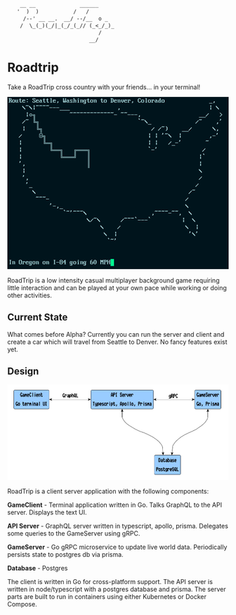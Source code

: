 ```text
    __ __              ______     
   '  )  )           /   /        
     /--' __ __.  __/ --/__  o _  
    /  \_(_)(_/|_(_/_(_// (_<_/_)_
                             /    
                          __/     
```
# Roadtrip

Take a RoadTrip cross country with your friends... in your terminal!

<img src="design/screenshot.png" width="521" height="392">

RoadTrip is a low intensity casual multiplayer background game requiring little interaction and can be played at your own pace while working or doing other activities.

## Current State

What comes before Alpha? Currently you can run the server and client and create a car which will travel from Seattle to Denver. No fancy features exist yet.

## Design

![System components](design/diagram.png?raw=true "System Components")

RoadTrip is a client server application with the following components:

**GameClient** - Terminal application written in Go. Talks GraphQL to the API server. Displays the text UI.

**API Server** - GraphQL server written in typescript, apollo, prisma. Delegates some queries to the GameServer using gRPC.

**GameServer** - Go gRPC microservice to update live world data. Periodically persists state to postgres db via prisma.

**Database** - Postgres

The client is written in Go for cross-platform support. The API server is written in node/typescript with a postgres database and prisma. The server parts are built to run in containers using either Kubernetes or Docker Compose.
